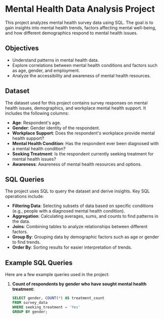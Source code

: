 # Mental Health Data Analysis Project

This project analyzes mental health survey data using SQL. The goal is to gain insights into mental health trends, factors affecting mental well-being, and how different demographics respond to mental health issues.

## Objectives

- Understand patterns in mental health data.
- Explore correlations between mental health conditions and factors such as age, gender, and employment.
- Analyze the accessibility and awareness of mental health resources.

## Dataset

The dataset used for this project contains survey responses on mental health issues, demographics, and workplace mental health support. It includes the following columns:

- **Age**: Respondent's age.
- **Gender**: Gender identity of the respondent.
- **Workplace Support**: Does the respondent's workplace provide mental health support?
- **Mental Health Condition**: Has the respondent ever been diagnosed with a mental health condition?
- **Seeking Treatment**: Is the respondent currently seeking treatment for mental health issues?
- **Awareness**: Awareness of mental health resources and options.

## SQL Queries

The project uses SQL to query the dataset and derive insights. Key SQL operations include:

- **Filtering Data**: Selecting subsets of data based on specific conditions (e.g., people with a diagnosed mental health condition).
- **Aggregation**: Calculating averages, sums, and counts to find patterns in the data.
- **Joins**: Combining tables to analyze relationships between different factors.
- **Group By**: Grouping data by demographic factors such as age or gender to find trends.
- **Order By**: Sorting results for easier interpretation of trends.

## Example SQL Queries

Here are a few example queries used in the project:

1. **Count of respondents by gender who have sought mental health treatment:**
   ```sql
   SELECT gender, COUNT(*) AS treatment_count
   FROM survey_data
   WHERE seeking_treatment = 'Yes'
   GROUP BY gender;
